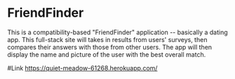 # FriendFinder
This is a compatibility-based "FriendFinder" application -- basically a dating app. This full-stack site will takes in results from  users' surveys, then compares their answers with those from other users. The app will then display the name and picture of the user with the best overall match. 

#Link
<https://quiet-meadow-61268.herokuapp.com/>